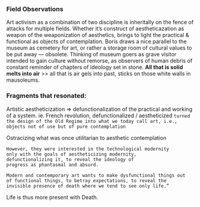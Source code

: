 ### Field Observations

Art activism as a combination of two discipline is inheritally  on the fence of attacks for multiple fields.  Whether it’s construct of aestheticazation as weapon of the weaponization of aesthetics, brings to light the practical & functional as objects of contemplation.  Boris draws a nice parallel to the museum as cemetery for art, or rather a storage room of cultural values to be put away — obsolete.  Thinking of museum goers as grave visitor intended to gain culture without remorse, as observers of human debris of constant reminder of chapters of ideology set in stone.  **All that is solid melts into air**  >> all that is air gels into past, sticks on those white walls in mausoleums. 

### Fragments that resonated: 

Artistic aestheticization => defunctionalization of the practical and working of a system.  ie. French revolution, defunctionalized / aestheticized  `turned the design of the Old Regime into what we today call art, i.e., objects not of use but of pure contemplation`

Ostracizing what was once utilitarian to aesthetic contemplation

```
However, they were interested in the technological modernity 
only with the goals of aestheticizing modernity, 
defunctionalizing it, to reveal the ideology of 
progress as phantasmal and absurd.
```

```
Modern and contemporary art wants to make dysfunctional things out 
of functional things, to betray expectations, to reveal the 
invisible presence of death where we tend to see only life.”  
``` 
Life is thus more present with Death. 
